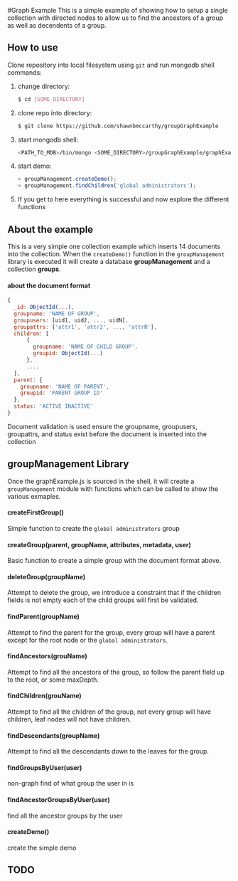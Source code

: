 #Graph Example
This is a simple example of showing how to setup a single collection with directed nodes to 
allow us to find the ancestors of a group as well as decendents of a group.

## How to use
Clone repository into local filesystem using `git` and run mongodb shell commands:

1. change directory: 
    ```bash
    $ cd [SOME_DIRECTORY]
    ```
2. clone repo into directory: 
    ```bash
    $ git clone https://github.com/shawnbmccarthy/groupGraphExample
    ```
3. start mongodb shell:
    ```bash
    <PATH_TO_MDB>/bin/mongo <SOME_DIRECTORY>/groupGraphExample/graphExample.js --shell
    ```
4. start demo:
    ```javascript
    > groupManagement.createDemo();
    > groupManagement.findChildren('global administrators');
    ```
5. If you get to here everything is successful and now explore the different functions

## About the example
This is a very simple one collection example which inserts 14 documents into the collection.
When the `createDemo()` function in the `groupManagement` library is executed it will create
a database **groupManagement** and a collection **groups**.

#### about the document format
```javascript
{
  _id: ObjectId(...),
  groupname: 'NAME OF GROUP',
  groupusers: [uid1, uid2, ..., uidN],
  groupattrs: ['attr1', 'attr2', ..., 'attrN'],
  children: [
      {
        groupname: 'NAME OF CHILD GROUP',
        groupid: ObjectId(...)
      }, 
      ....
  ],
  parent: {
    groupname: 'NAME OF PARENT',
    groupid: 'PARENT GROUP ID'
  },
  status: 'ACTIVE INACTIVE'
}
```
Document validation is used ensure the groupname, groupusers, groupattrs, and status exist before
the document is inserted into the collection

## groupManagement Library
Once the graphExample.js is sourced in the shell, it will create a `groupManagement` module with
functions which can be called to show the various exmaples.

#### createFirstGroup()
Simple function to create the `global administrators` group

#### createGroup(parent, groupName, attributes, metadata, user)
Basic function to create a simple group with the document format above.

#### deleteGroup(groupName)
Attempt to delete the group, we introduce a constraint that if the children fields is not
empty each of the child groups will first be validated.  

#### findParent(groupName)
Attempt to find the parent for the group, every group will have a parent except for the 
root node or the `global administrators`.

#### findAncestors(grouName)
Attempt to find all the ancestors of the group, so follow the parent field up to the root, or
some maxDepth.

#### findChildren(grouName)
Attempt to find all the children of the group, not every group will have children, leaf nodes
will not have children.

#### findDescendants(groupName)
Attempt to find all the descendants down to the leaves for the group.

#### findGroupsByUser(user)
non-graph find of what group the user in is

#### findAncestorGroupsByUser(user)
find all the ancestor groups by the user

#### createDemo()
create the simple demo

## TODO
